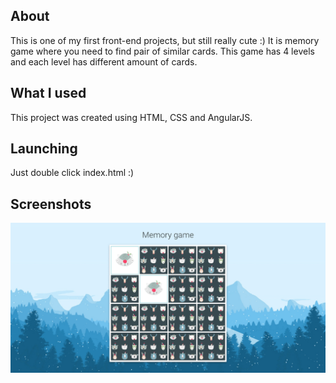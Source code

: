 ## About
This is one of my first front-end projects, but still really cute :)
It is memory game where you need to find pair of similar cards. This game has 4 levels and each level has different amount of cards.

## What I used
This project was created using HTML, CSS and AngularJS.

## Launching
Just double click index.html :)

## Screenshots
![Screenshot](images/Preview/memory_game.png)

